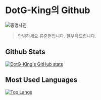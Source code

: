 # DotG-King의 Github
![증명사진](증명사진.jpg)
> 안녕하세요 류준현입니다. 잘부탁드립니다.
## Github Stats
[![DotG-King's GitHub stats](https://github-readme-stats.vercel.app/api?username=DotG-King&show_icons=true&theme=tokyonight)](https://github.com/DotG-King/github-readme-stats)
## Most Used Languages
[![Top Langs](https://github-readme-stats.vercel.app/api/top-langs/?username=DotG-King&theme=tokyonight&layout=compact)](https://github.com/DotG-King/github-readme-stats)